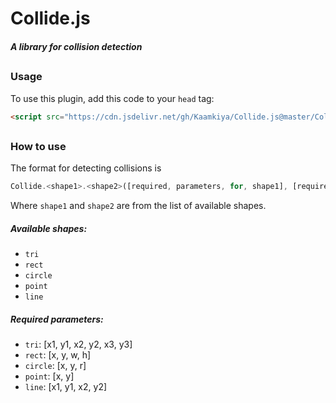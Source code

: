 # Collide.js
##### A library for collision detection
##

### Usage
To use this plugin, add this code to your `head` tag:
```html
<script src="https://cdn.jsdelivr.net/gh/Kaamkiya/Collide.js@master/Collide.min.js"></script>
```
##

### How to use

The format for detecting collisions is
```js
Collide.<shape1>.<shape2>([required, parameters, for, shape1], [required, parameters, for, shape2])
```

Where `shape1` and `shape2` are from the list of available shapes. 

##### Available shapes:
* `tri`
* `rect`
* `circle`
* `point`
* `line`

##### Required parameters:
* `tri`: [x1, y1, x2, y2, x3, y3]
* `rect`: [x, y, w, h]
* `circle`: [x, y, r]
* `point`: [x, y]
* `line`: [x1, y1, x2, y2]

